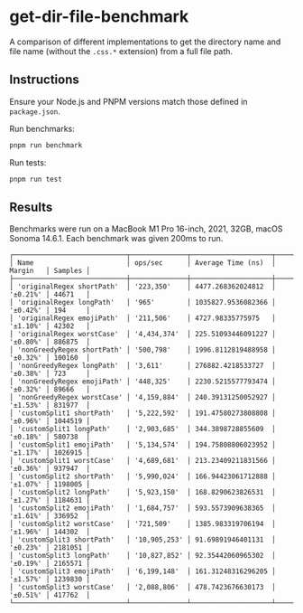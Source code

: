 # get-dir-file-benchmark

A comparison of different implementations to get the directory name and file name (without the `.css.*` extension) from a full file path.

## Instructions

Ensure your Node.js and PNPM versions match those defined in `package.json`.

Run benchmarks:

```sh
pnpm run benchmark
```

Run tests:

```sh
pnpm run test
```

## Results

Benchmarks were run on a MacBook M1 Pro 16-inch, 2021, 32GB, macOS Sonoma 14.6.1.
Each benchmark was given 200ms to run.

```
┌────────────────────────────┬──────────────┬────────────────────┬──────────┬─────────┐
│ Name                       │ ops/sec      │ Average Time (ns)  │ Margin   │ Samples │
├────────────────────────────┼──────────────┼────────────────────┼──────────┼─────────┤
│ 'originalRegex shortPath'  │ '223,350'    │ 4477.268362024812  │ '±0.21%' │ 44671   │
│ 'originalRegex longPath'   │ '965'        │ 1035827.9536082366 │ '±0.42%' │ 194     │
│ 'originalRegex emojiPath'  │ '211,506'    │ 4727.98335775975   │ '±1.10%' │ 42302   │
│ 'originalRegex worstCase'  │ '4,434,374'  │ 225.51093446091227 │ '±0.80%' │ 886875  │
│ 'nonGreedyRegex shortPath' │ '500,798'    │ 1996.8112819488958 │ '±0.32%' │ 100160  │
│ 'nonGreedyRegex longPath'  │ '3,611'      │ 276882.4218533727  │ '±0.38%' │ 723     │
│ 'nonGreedyRegex emojiPath' │ '448,325'    │ 2230.5215577793474 │ '±0.32%' │ 89666   │
│ 'nonGreedyRegex worstCase' │ '4,159,884'  │ 240.39131250052927 │ '±1.53%' │ 831977  │
│ 'customSplit1 shortPath'   │ '5,222,592'  │ 191.47580273808808 │ '±0.96%' │ 1044519 │
│ 'customSplit1 longPath'    │ '2,903,685'  │ 344.3898728855609  │ '±0.18%' │ 580738  │
│ 'customSplit1 emojiPath'   │ '5,134,574'  │ 194.75808806023952 │ '±1.17%' │ 1026915 │
│ 'customSplit1 worstCase'   │ '4,689,681'  │ 213.23409211831566 │ '±0.36%' │ 937947  │
│ 'customSplit2 shortPath'   │ '5,990,024'  │ 166.94423061712888 │ '±1.07%' │ 1198005 │
│ 'customSplit2 longPath'    │ '5,923,150'  │ 168.8290623826531  │ '±1.27%' │ 1184631 │
│ 'customSplit2 emojiPath'   │ '1,684,757'  │ 593.5573909638365  │ '±1.61%' │ 336952  │
│ 'customSplit2 worstCase'   │ '721,509'    │ 1385.983319706194  │ '±1.96%' │ 144302  │
│ 'customSplit3 shortPath'   │ '10,905,253' │ 91.69891946401131  │ '±0.23%' │ 2181051 │
│ 'customSplit3 longPath'    │ '10,827,852' │ 92.35442060965302  │ '±0.19%' │ 2165571 │
│ 'customSplit3 emojiPath'   │ '6,199,148'  │ 161.31248316296205 │ '±1.57%' │ 1239830 │
│ 'customSplit3 worstCase'   │ '2,088,806'  │ 478.7423676630173  │ '±0.51%' │ 417762  │
└────────────────────────────┴──────────────┴────────────────────┴──────────┴─────────┘
```
